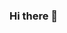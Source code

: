 ### Hi there 👋

<!--
**alejandrasval/alejandrasval** is a ✨ _special_ ✨ repository because its `README.md` (this file) appears on your GitHub profile.

Here are some ideas to get you started:

- 🔭 I’m learning about web development ...

-->
